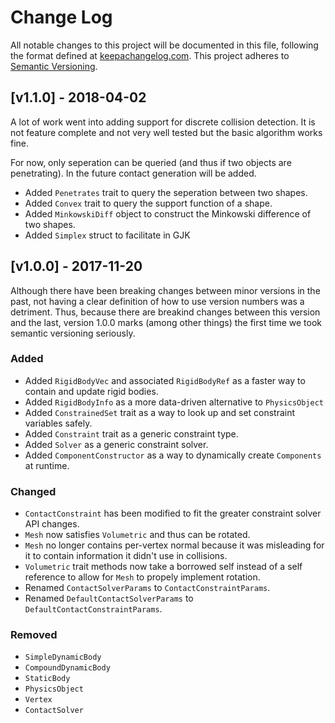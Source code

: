 # Change Log

All notable changes to this project will be documented in this file, following
the format defined at [keepachangelog.com](http://keepachangelog.com/).
This project adheres to [Semantic Versioning](http://semver.org/).

## [v1.1.0] - 2018-04-02

A lot of work went into adding support for discrete collision detection. It is 
not feature complete and not very well tested but the basic algorithm works fine.

For now, only seperation can be queried (and thus if two objects are penetrating). 
In the future contact generation will be added.

- Added `Penetrates` trait to query the seperation between two shapes.
- Added `Convex` trait to query the support function of a shape.
- Added `MinkowskiDiff` object to construct the Minkowski difference of two shapes.
- Added `Simplex` struct to facilitate in GJK

## [v1.0.0] - 2017-11-20

Although there have been breaking changes between minor versions in the past,
not having a clear definition of how to use version numbers was a detriment. 
Thus, because there are breakind changes between this version and the last, 
version 1.0.0 marks (among other things) the first time we took semantic 
versioning seriously.

### Added

- Added `RigidBodyVec` and associated `RigidBodyRef` as a faster way to contain and update rigid bodies.
- Added `RigidBodyInfo` as a more data-driven alternative to `PhysicsObject`
- Added `ConstrainedSet` trait as a way to look up and set constraint variables safely.
- Added `Constraint` trait as a generic constraint type.
- Added `Solver` as a generic constraint solver.
- Added `ComponentConstructor` as a way to dynamically create `Components` at runtime. 

### Changed

- `ContactConstraint` has been modified to fit the greater constraint solver API changes.
- `Mesh` now satisfies `Volumetric` and thus can be rotated.
- `Mesh` no longer contains per-vertex normal because it was misleading for it
  to contain information it didn't use in collisions. 
- `Volumetric` trait methods now take a borrowed self instead of a self reference to allow 
  for `Mesh` to propely implement rotation.
- Renamed `ContactSolverParams` to `ContactConstraintParams`.
- Renamed `DefaultContactSolverParams` to `DefaultContactConstraintParams`.

### Removed 

- `SimpleDynamicBody`
- `CompoundDynamicBody`
- `StaticBody`
- `PhysicsObject`
- `Vertex`
- `ContactSolver`
